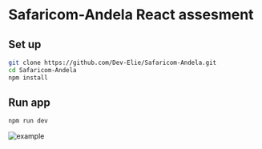 # Safaricom-Andela React assesment

## Set up
```bash
git clone https://github.com/Dev-Elie/Safaricom-Andela.git
cd Safaricom-Andela
npm install
```
## Run app
```bash
npm run dev
```
![example](https://github.com/Dev-Elie/Safaricom-Andela/blob/main/example.png)

